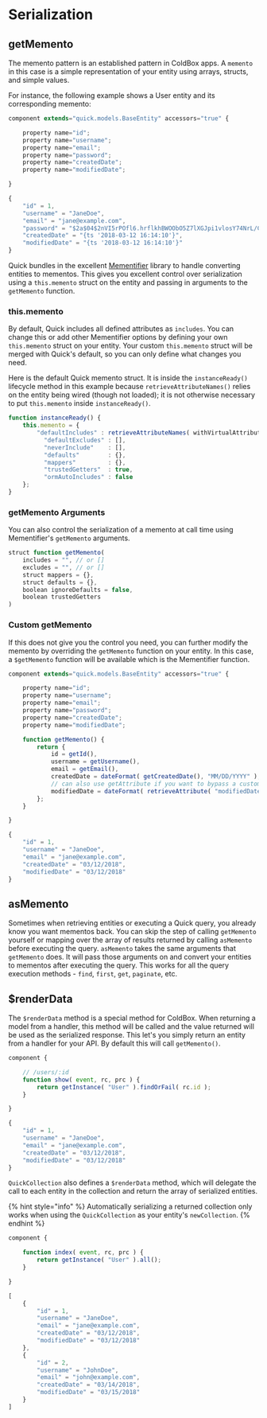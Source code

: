 # Serialization

## getMemento

The memento pattern is an established pattern in ColdBox apps. A `memento` in this case is a simple representation of your entity using arrays, structs, and simple values.

For instance, the following example shows a User entity and its corresponding memento:

```javascript
component extends="quick.models.BaseEntity" accessors="true" {

    property name="id";
    property name="username";
    property name="email";
    property name="password";
    property name="createdDate";
    property name="modifiedDate";

}
```

```javascript
{
    "id" = 1,
    "username" = "JaneDoe",
    "email" = "jane@example.com",
    "password" = "$2a$04$2nVI5rPOfl6.hrflkhBWOObO5Z7lXGJpi1vlosY74NrL/CKdpWqZS"
    "createdDate" = "{ts '2018-03-12 16:14:10'}",
    "modifiedDate" = "{ts '2018-03-12 16:14:10'}"
}
```

Quick bundles in the excellent [Mementifier](https://www.forgebox.io/view/mementifier) library to handle converting entities to mementos. This gives you excellent control over serialization using a `this.memento` struct on the entity and passing in arguments to the `getMemento` function.

### this.memento

By default, Quick includes all defined attributes as `includes`. You can change this or add other Mementifier options by defining your own `this.memento` struct on your entity. Your custom `this.memento` struct will be merged with Quick's default, so you can only define what changes you need.

Here is the default Quick memento struct. It is inside the `instanceReady()` lifecycle method in this example because `retrieveAttributeNames()` relies on the entity being wired \(though not loaded\); it is not otherwise necessary to put `this.memento` inside `instanceReady()`.

```javascript
function instanceReady() {
    this.memento = {
        "defaultIncludes" : retrieveAttributeNames( withVirtualAttributes = true ),
          "defaultExcludes" : [],
          "neverInclude"    : [],
          "defaults"        : {},
          "mappers"         : {},
          "trustedGetters"  : true,
          "ormAutoIncludes" : false
    };
}
```

### getMemento Arguments

You can also control the serialization of a memento at call time using Mementifier's `getMemento` arguments.

```javascript
struct function getMemento(
    includes = "", // or []
    excludes = "", // or []
    struct mappers = {},
    struct defaults = {},
    boolean ignoreDefaults = false,
    boolean trustedGetters
)
```

### Custom getMemento

If this does not give you the control you need, you can further modify the memento by overriding the `getMemento` function on your entity. In this case, a `$getMemento` function will be available which is the Mementifier function.

```javascript
component extends="quick.models.BaseEntity" accessors="true" {

    property name="id";
    property name="username";
    property name="email";
    property name="password";
    property name="createdDate";
    property name="modifiedDate";

    function getMemento() {
        return {
            id = getId(),
            username = getUsername(),
            email = getEmail(),
            createdDate = dateFormat( getCreatedDate(), "MM/DD/YYYY" ),
            // can also use getAttribute if you want to bypass a custom getter
            modifiedDate = dateFormat( retrieveAttribute( "modifiedDate" ), "MM/DD/YYYY" )
        };
    }

}
```

```javascript
{
    "id" = 1,
    "username" = "JaneDoe",
    "email" = "jane@example.com",
    "createdDate" = "03/12/2018",
    "modifiedDate" = "03/12/2018"
}
```

## asMemento

Sometimes when retrieving entities or executing a Quick query, you already know you want mementos back. You can skip the step of calling `getMemento` yourself or mapping over the array of results returned by calling `asMemento` before executing the query. `asMemento` takes the same arguments that `getMemento` does. It will pass those arguments on and convert your entities to mementos after executing the query. This works for all the query execution methods - `find`, `first`, `get`, `paginate`, etc.

## $renderData

The `$renderData` method is a special method for ColdBox. When returning a model from a handler, this method will be called and the value returned will be used as the serialized response. This let's you simply return an entity from a handler for your API. By default this will call `getMemento()`.

```javascript
component {

    // /users/:id
    function show( event, rc, prc ) {
        return getInstance( "User" ).findOrFail( rc.id );
    }

}
```

```javascript
{
    "id" = 1,
    "username" = "JaneDoe",
    "email" = "jane@example.com",
    "createdDate" = "03/12/2018",
    "modifiedDate" = "03/12/2018"
}
```

`QuickCollection` also defines a `$renderData` method, which will delegate the call to each entity in the collection and return the array of serialized entities.

{% hint style="info" %}
Automatically serializing a returned collection only works when using the `QuickCollection` as your entity's `newCollection`.
{% endhint %}

```javascript
component {

    function index( event, rc, prc ) {
        return getInstance( "User" ).all();
    }

}
```

```javascript
[
    {
        "id" = 1,
        "username" = "JaneDoe",
        "email" = "jane@example.com",
        "createdDate" = "03/12/2018",
        "modifiedDate" = "03/12/2018"
    },
    {
        "id" = 2,
        "username" = "JohnDoe",
        "email" = "john@example.com",
        "createdDate" = "03/14/2018",
        "modifiedDate" = "03/15/2018"
    }
]
```

